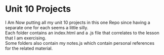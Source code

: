 # Unit 10 Projects
I Am Now putting all my unit 10 projects in this one Repo since having a separate one for each seems a little silly.
<br>Each folder contains an index.html and a .js file that correlates to the lesson that I am exercising. 
<br>Some folders also contain my notes.js which contain personal references for the related material. 

